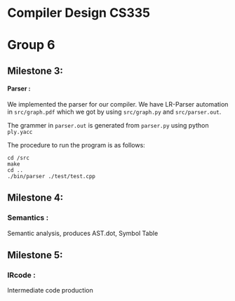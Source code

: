 # Compiler Design CS335
# Group 6
## Milestone 3:

#### Parser :


We implemented the parser for our compiler. We have LR-Parser automation in `src/graph.pdf` which we got by using `src/graph.py`   and `src/parser.out`. 

The grammer in `parser.out` is generated from `parser.py` using  python `ply.yacc` 


The procedure to run the program is as follows:

```
cd /src
make
cd ..
./bin/parser ./test/test.cpp
```

## Milestone 4:
### Semantics :
Semantic analysis, produces AST.dot, Symbol Table

## Milestone 5:
### IRcode :
Intermediate code production
